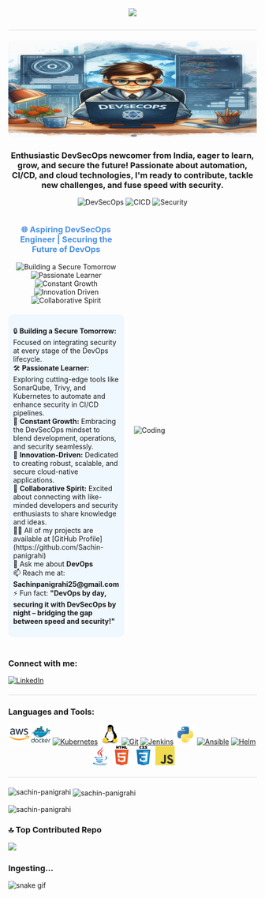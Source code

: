 <h1 align="center">
  <a href="https://git.io/typing-svg">
    <img src="https://readme-typing-svg.herokuapp.com/?lines=Hi+There!+👋;+I'm+Sachin+Panigrahi!;+DevSecOps+Enthusiast;Always+Learning+and+Growing!;&center=true&width=500&size=30">
  </a>
</h1>

<hr style="border: none; height: 2px; background-color: #eee; margin: 20px 0;">
<img src="DevSecOps_1024x400.png" alt="DevSecOps Enthusiast Banner" 
     style="width: 100%; border-radius: 10px; max-height: 250px; height: auto; transition: transform 0.5s ease-in-out;" 
     onmouseover="this.style.transform='scale(1.05)';" onmouseout="this.style.transform='scale(1)';">

<h3 align="center">Enthusiastic DevSecOps newcomer from India, eager to learn, grow, and secure the future! Passionate about automation, CI/CD, and cloud technologies, I'm ready to contribute, tackle new challenges, and fuse speed with security.</h3>

<p align="center">
  <img src="https://img.shields.io/badge/DevSecOps-Enthusiast-blue?style=for-the-badge" alt="DevSecOps">
  <img src="https://img.shields.io/badge/CICD-Automation-green?style=for-the-badge" alt="CICD">
  <img src="https://img.shields.io/badge/Security-First-red?style=for-the-badge" alt="Security">
</p>         
<div style="display: flex; justify-content: space-between; align-items: center;">
  <div style="flex: 1; max-width: 600px; margin-right: 20px;">
    <h3 align="center" style="color: #4A90E2;">🌐 <strong>Aspiring DevSecOps Engineer</strong> | Securing the Future of DevOps</h3>
    <p align="center">
      <img src="https://img.shields.io/badge/Building_a_Secure_Tomorrow-🔒-blue?style=flat&logo=security" alt="Building a Secure Tomorrow" />
      <img src="https://img.shields.io/badge/Passionate_Learner-🛠️-orange?style=flat&logo=book" alt="Passionate Learner" />
      <img src="https://img.shields.io/badge/Constant_Growth-🌱-green?style=flat&logo=growth" alt="Constant Growth" />
      <img src="https://img.shields.io/badge/Innovation_Driven-🚀-purple?style=flat&logo=rocket" alt="Innovation Driven" />
      <img src="https://img.shields.io/badge/Collaborative_Spirit-🤝-pink?style=flat&logo=people" alt="Collaborative Spirit" />
    </p>
    <div style="max-width: 600px; margin: 20px auto; padding: 10px; background-color: #f0f8ff; border-radius: 10px;">
      <ul style="list-style-type: none; padding: 0; text-align: left;">
        <li>🔒 <strong>Building a Secure Tomorrow:</strong> Focused on integrating security at every stage of the DevOps lifecycle.</li>
        <li>🛠️ <strong>Passionate Learner:</strong> Exploring cutting-edge tools like SonarQube, Trivy, and Kubernetes to automate and enhance security in CI/CD pipelines.</li>
        <li>🌱 <strong>Constant Growth:</strong> Embracing the DevSecOps mindset to blend development, operations, and security seamlessly.</li>
        <li>🚀 <strong>Innovation-Driven:</strong> Dedicated to creating robust, scalable, and secure cloud-native applications.</li>
        <li>🤝 <strong>Collaborative Spirit:</strong> Excited about connecting with like-minded developers and security enthusiasts to share knowledge and ideas.</li>
        <li>👨‍💻 All of my projects are available at [GitHub Profile](https://github.com/Sachin-panigrahi)</li>
        <li>💬 Ask me about <strong>DevOps</strong></li>
        <li>📫 Reach me at: <strong>Sachinpanigrahi25@gmail.com</strong></li>
        <li>⚡ Fun fact: <strong>"DevOps by day, securing it with DevSecOps by night – bridging the gap between speed and security!"</strong></li>
      </ul>
    </div>
  </div>
  <div style="flex: 0 0 auto;">
  <img align="right" alt="Coding" width="400" src="https://media1.tenor.com/m/GfSX-u7VGM4AAAAC/coding.gif">
  </div>
</div>
<!-- <hr style="border: none; height: 2px; background-color: #eee; margin: 20px 0;"> -->
<h3 align="left">Connect with me:</h3>
<p align="left">
  <a href="https://www.linkedin.com/in/sachin-p-565557317/" target="_blank"><img src="https://raw.githubusercontent.com/rahuldkjain/github-profile-readme-generator/master/src/images/icons/Social/linked-in-alt.svg" alt="LinkedIn" height="30" width="40" /></a>
</p>

<hr style="border: none; height: 2px; background-color: #eee; margin: 20px 0;">

<h3 align="left">Languages and Tools:</h3>
<p align="center">
  <a href="https://aws.amazon.com" target="_blank"><img src="https://raw.githubusercontent.com/devicons/devicon/master/icons/amazonwebservices/amazonwebservices-original-wordmark.svg" alt="AWS" width="40" height="40"/></a> 
  <a href="https://www.docker.com/" target="_blank"><img src="https://raw.githubusercontent.com/devicons/devicon/master/icons/docker/docker-original-wordmark.svg" alt="Docker" width="40" height="40"/></a>
  <a href="https://kubernetes.io" target="_blank"><img src="https://www.vectorlogo.zone/logos/kubernetes/kubernetes-icon.svg" alt="Kubernetes" width="40" height="40"/></a> 
  <a href="https://www.linux.org/" target="_blank"><img src="https://raw.githubusercontent.com/devicons/devicon/master/icons/linux/linux-original.svg" alt="Linux" width="40" height="40"/></a> 
  <a href="https://git-scm.com/" target="_blank"><img src="https://www.vectorlogo.zone/logos/git-scm/git-scm-icon.svg" alt="Git" width="40" height="40"/></a>
  <a href="https://www.jenkins.io" target="_blank"><img src="https://www.vectorlogo.zone/logos/jenkins/jenkins-icon.svg" alt="Jenkins" width="40" height="40"/></a>
  <a href="https://www.python.org" target="_blank"><img src="https://raw.githubusercontent.com/devicons/devicon/master/icons/python/python-original.svg" alt="Python" width="40" height="40"/></a>
  <a href="https://www.ansible.com/" target="_blank"><img src="https://www.vectorlogo.zone/logos/ansible/ansible-icon.svg" alt="Ansible" width="40" height="40"/></a>
  <a href="https://helm.sh/" target="_blank"><img src="https://www.vectorlogo.zone/logos/helmsh/helmsh-icon.svg" alt="Helm" width="40" height="40"/></a>
  <a href="https://www.java.com" target="_blank"><img src="https://raw.githubusercontent.com/devicons/devicon/master/icons/java/java-original.svg" alt="Java" width="40" height="40"/></a>
  <a href="https://www.w3.org/html/" target="_blank"><img src="https://raw.githubusercontent.com/devicons/devicon/master/icons/html5/html5-original-wordmark.svg" alt="HTML" width="40" height="40"/></a>
  <a href="https://www.w3schools.com/css/" target="_blank"><img src="https://raw.githubusercontent.com/devicons/devicon/master/icons/css3/css3-original-wordmark.svg" alt="CSS" width="40" height="40"/></a>
  <a href="https://developer.mozilla.org/en-US/docs/Web/JavaScript" target="_blank"><img src="https://raw.githubusercontent.com/devicons/devicon/master/icons/javascript/javascript-original.svg" alt="JavaScript" width="40" height="40"/></a>
</p>


<hr style="border: none; height: 2px; background-color: #eee; margin: 20px 0;">


<p><img align="left" src="https://github-readme-stats.vercel.app/api/top-langs?username=sachin-panigrahi&show_icons=true&locale=en&layout=compact" alt="sachin-panigrahi" /></p>



<p>&nbsp;<img align="center" src="https://github-readme-stats.vercel.app/api?username=Sachin-panigrahi&show_icons=true&locale=en" alt="sachin-panigrahi" /></p>

<p><img align="center" src="https://github-readme-streak-stats.herokuapp.com/?user=Sachin-panigrahi&" alt="sachin-panigrahi" /></p>

### 🔝 Top Contributed Repo
![](https://github-contributor-stats.vercel.app/api?username=Sachin-panigrahi&limit=5&theme=flat&combine_all_yearly_contributions=true)

### Ingesting...
![snake gif](https://github.com/Sachin-panigrahi/Sachin-panigrahi/blob/output/github-contribution-grid-snake.gif)




